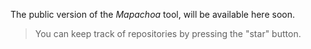The public version of the _Mapachoa_ tool, will be available here soon.

> You can keep track of repositories by pressing the "star" button.

